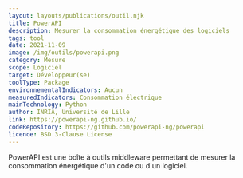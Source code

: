 ```yaml
---
layout: layouts/publications/outil.njk
title: PowerAPI
description: Mesurer la consommation énergétique des logiciels
tags: tool
date: 2021-11-09
image: /img/outils/powerapi.png
category: Mesure
scope: Logiciel
target: Développeur(se)
toolType: Package
environnementalIndicators: Aucun
measuredIndicators: Consommation électrique
mainTechnology: Python
author: INRIA, Université de Lille
link: https://powerapi-ng.github.io/
codeRepository: https://github.com/powerapi-ng/powerapi
licence: BSD 3-Clause License
---
```


PowerAPI est une boîte à outils middleware permettant de mesurer la consommation énergétique d'un code ou d'un logiciel.
